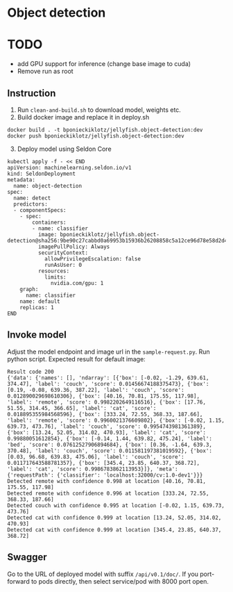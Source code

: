# Object detection

# TODO

- add GPU support for inference (change base image to cuda)
- Remove run as root

## Instruction

1. Run `clean-and-build.sh` to download model, weights etc.
2. Build docker image and replace it in deploy.sh

```shell
docker build . -t bponieckiklotz/jellyfish.object-detection:dev
docker push bponieckiklotz/jellyfish.object-detection:dev
```

3. Deploy model using Seldon Core

```shell
kubectl apply -f - << END
apiVersion: machinelearning.seldon.io/v1
kind: SeldonDeployment
metadata:
  name: object-detection
spec:
  name: detect
  predictors:
  - componentSpecs:
    - spec:
        containers:
        - name: classifier
          image: bponieckiklotz/jellyfish.object-detection@sha256:9be90c27cabbd0a69953b15936b26208858c5a12ce96d78e58d2d41841da130b
          imagePullPolicy: Always
          securityContext:
            allowPrivilegeEscalation: false
            runAsUser: 0
          resources:
            limits:
              nvidia.com/gpu: 1
    graph:
      name: classifier
    name: default
    replicas: 1
END
```

## Invoke model

Adjust the model endpoint and image url in the `sample-request.py`. Run
python script. Expected result for default image:

```
Result code 200
{'data': {'names': [], 'ndarray': [{'box': [-0.02, -1.29, 639.61, 374.47], 'label': 'couch', 'score': 0.01456674188375473}, {'box': [0.19, -0.08, 639.36, 387.22], 'label': 'couch', 'score': 0.012890029698610306}, {'box': [40.16, 70.81, 175.55, 117.98], 'label': 'remote', 'score': 0.9982202649116516}, {'box': [17.76, 51.55, 314.45, 366.65], 'label': 'cat', 'score': 0.018895355984568596}, {'box': [333.24, 72.55, 368.33, 187.66], 'label': 'remote', 'score': 0.9960021376609802}, {'box': [-0.02, 1.15, 639.73, 473.76], 'label': 'couch', 'score': 0.9954743981361389}, {'box': [13.24, 52.05, 314.02, 470.93], 'label': 'cat', 'score': 0.99880051612854}, {'box': [-0.14, 1.44, 639.82, 475.24], 'label': 'bed', 'score': 0.07612527906894684}, {'box': [0.36, -1.64, 639.3, 370.48], 'label': 'couch', 'score': 0.011581197381019592}, {'box': [0.03, 96.68, 639.83, 475.06], 'label': 'couch', 'score': 0.011717643588781357}, {'box': [345.4, 23.85, 640.37, 368.72], 'label': 'cat', 'score': 0.9986783862113953}]}, 'meta': {'requestPath': {'classifier': 'localhost:32000/cv:1.0-dev1'}}}
Detected remote with confidence 0.998 at location [40.16, 70.81, 175.55, 117.98]
Detected remote with confidence 0.996 at location [333.24, 72.55, 368.33, 187.66]
Detected couch with confidence 0.995 at location [-0.02, 1.15, 639.73, 473.76]
Detected cat with confidence 0.999 at location [13.24, 52.05, 314.02, 470.93]
Detected cat with confidence 0.999 at location [345.4, 23.85, 640.37, 368.72]

```

## Swagger

Go to the URL of deployed model with suffix `/api/v0.1/doc/`.
If you port-forward to pods directly, then select service/pod with 8000 port
open. 